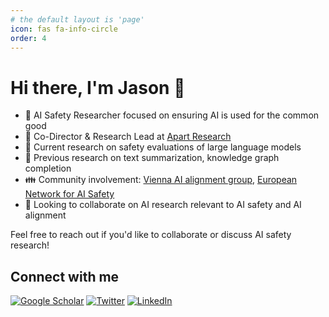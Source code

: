 ```yaml
---
# the default layout is 'page'
icon: fas fa-info-circle
order: 4
---
```


# Hi there, I'm Jason 👋

- 🌸 AI Safety Researcher focused on ensuring AI is used for the common good
- 🌱 Co-Director & Research Lead at [Apart Research](https://apartresearch.com/)
- 🔭 Current research on safety evaluations of large language models
- 🔭 Previous research on text summarization, knowledge graph completion
- 👪 Community involvement: [Vienna AI alignment group](https://github.com/ViennaAI/info), [European Network for AI Safety](https://enais.co/)
- 🤝 Looking to collaborate on AI research relevant to AI safety and AI alignment

Feel free to reach out if you'd like to collaborate or discuss AI safety research!

## Connect with me

[![Google Scholar](https://img.shields.io/badge/Google_Scholar-4285F4?style=for-the-badge&logo=google-scholar&logoColor=white)](https://scholar.google.at/citations?user=FKrb_FwAAAAJ&hl=en)
[![Twitter](https://img.shields.io/badge/X-000000?style=for-the-badge&logo=x&logoColor=white)](https://twitter.com/JasonObermaier)
[![LinkedIn](https://img.shields.io/badge/linkedin-%230077B5.svg?&style=for-the-badge&logo=linkedin&logoColor=white)](https://www.linkedin.com/in/jas-ho/)
